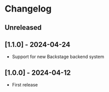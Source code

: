 # Changelog

## Unreleased

## [1.1.0] - 2024-04-24

- Support for new Backstage backend system

## [1.0.0] - 2024-04-12

- First release
